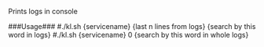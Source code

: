 Prints logs in console

###Usage### 
#./kl.sh {servicename} {last n lines from logs} {search by this word in logs} 
#./kl.sh {servicename} 0 {search by this word in whole logs}
